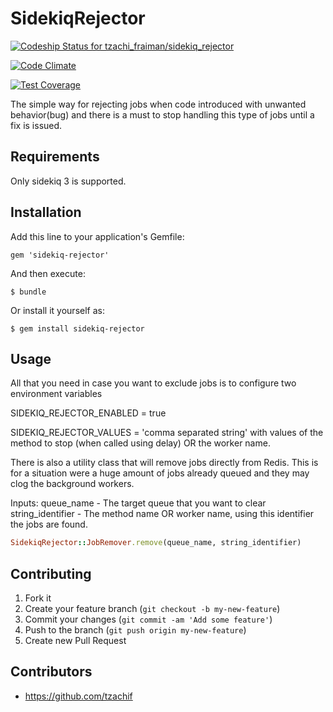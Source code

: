 # SidekiqRejector

[ ![Codeship Status for tzachi_fraiman/sidekiq_rejector](https://codeship.com/projects/27641140-90ca-0131-c50a-063de6e749ae/status?branch=master)](https://codeship.com/projects/16331)

[![Code Climate](https://codeclimate.com/github/TzachiF/sidekiq_rejector/badges/gpa.svg)](https://codeclimate.com/github/TzachiF/sidekiq_rejector)

[![Test Coverage](https://codeclimate.com/github/TzachiF/sidekiq_rejector/badges/coverage.svg)](https://codeclimate.com/github/TzachiF/sidekiq_rejector/coverage)

The simple way for rejecting jobs when code introduced with unwanted behavior(bug) and there is a must to stop handling this type of jobs until
a fix is issued. 

## Requirements

Only sidekiq 3 is supported.

## Installation

Add this line to your application's Gemfile:

    gem 'sidekiq-rejector'

And then execute:

    $ bundle

Or install it yourself as:

    $ gem install sidekiq-rejector

## Usage

All that you need in case you want to exclude jobs is to configure two environment variables  

SIDEKIQ_REJECTOR_ENABLED = true  

SIDEKIQ_REJECTOR_VALUES = 'comma separated string' with values of the method to stop (when called using delay) OR the worker name.  
 
There is also a utility class that will remove jobs directly from Redis. This is for a situation were a huge amount of jobs already queued and they may clog the background workers.

Inputs: queue_name - The target queue that you want to clear  
        string_identifier - The method name OR worker name, using this identifier the jobs are found.    
       
```ruby
SidekiqRejector::JobRemover.remove(queue_name, string_identifier)
```

## Contributing

1. Fork it
2. Create your feature branch (`git checkout -b my-new-feature`)
3. Commit your changes (`git commit -am 'Add some feature'`)
4. Push to the branch (`git push origin my-new-feature`)
5. Create new Pull Request

## Contributors
- https://github.com/tzachif
